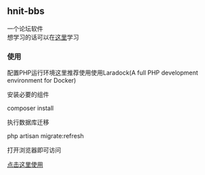 ## hnit-bbs
一个论坛软件  
想学习的话可以在[这里](https://laravel-china.org/courses/laravel-intermediate-training-5.5)学习  


### 使用  
配置PHP运行环境这里推荐使用使用Laradock(A full PHP development environment for Docker)

安装必要的组件 

composer install  

执行数据库迁移  
  

php artisan migrate:refresh  



打开浏览器即可访问  

[点击这里使用](http://bbs.hnitoj.cn)